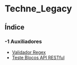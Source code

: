 # Techne_Legacy

## Índice

### -1 Auxiliadores
  - [Validador Regex](01-Auxiliadores/01-Regex)
  - [Teste Blocos API RESTful](01-Auxiliadores/02-CronappTesteBlocos)